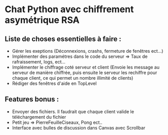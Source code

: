 # Chat Python avec chiffrement asymétrique RSA

## Liste de choses essentielles à faire :

- Gérer les exeptions (Déconnexions, crashs, fermeture de fenêtres ect...)
- Implémenter des paramétres dans le code du serveur => Taux de rafraissement, logs, ect... 
- Implémenter le chiffrage coté serveur et client (Envoie les message au serveur de manière chiffrée, puis ensuite le serveur les rechiffre pour chaque client, ce qui permet un nombre illimité de clients)
- Rédiger des fenêtres d'aide en TopLevel

## Features bonus :

- Envoyer des fichiers. Il faudrait que chaque client valide le téléchargement du fichier
- Petit jeu => PierreFeuilleCiseaux, Pong ect..
- Interface avec bulles de discussion dans Canvas avec Scrollbar
